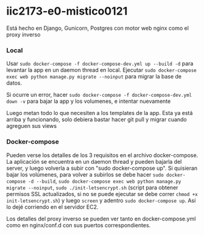 # iic2173-e0-mistico0121

Está hecho en Django, Gunicorn, Postgres con motor web nginx como el proxy inverso

### Local

Usar `sudo docker-compose -f docker-compose-dev.yml up --build -d` para levantar la app en un daemon thread en local. Ejecutar `sudo docker-compose exec web python manage.py migrate --noinput` para migrar la base de datos.

Si ocurre un error, hacer `sudo docker-compose -f docker-compose-dev.yml down -v` para bajar la app y los volumenes, e intentar nuevamente

Luego metan todo lo que necesiten a los templates de la app. Esta ya está arriba y funcionando, solo debiera bastar hacer git pull y migrar cuando agreguen sus views


### Docker-compose

Pueden verse los detalles de los 3 requisitos en el archivo docker-compose. La aplicación se encuentra en un daemon thread y pueden bajarla del server, y luego volverla a subir con "sudo docker-compose up". Si quisieran bajar los volúmenes, para volver a subirlos se debe hacer `sudo docker-compose -d --build`, `sudo docker-compose exec web python manage.py migrate --noinput`, `sudo ./init-letsencrypt.sh` (script para obtener permisos SSL actualizados, si no se puede ejecutar se debe correr `chmod +x init-letsencrypt.sh`) y luego `screen` y adentro `sudo docker-compose up`. Así lo dejé corriendo en el servidor EC2. 

Los detalles del proxy inverso se pueden ver tanto en docker-compose.yml como en nginx/conf.d con sus puertos correspondientes.
